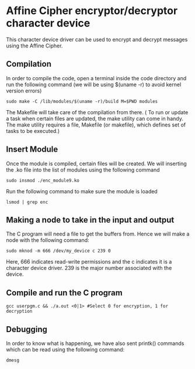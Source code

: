 # Affine Cipher encryptor/decryptor character device

This character device driver can be used to encrypt and decrypt messages using the Affine Cipher. 



## Compilation

  In order to compile the code, open a terminal inside the code directory and run the following command (we will be using $(uname -r) to avoid kernel version errors) 
  
    sudo make -C /lib/modules/$(uname -r)/build M=$PWD modules
  
  The Makefile will take care of the compilation from there.
  ( To run or update a task when certain files are updated, the make utility can come in handy. The make utility requires a file, Makefile (or makefile), which defines set of tasks to be executed.)
  
  
 
## Insert Module

  Once the module is compiled, certain files will be created. We will inserting the .ko file into the list of modules using the following command
    
    sudo insmod ./enc_module9.ko
   
  Run the following command to make sure the module is loaded
  
    lsmod | grep enc
  
  
  
## Making a node to take in the input and output
 
  The C program will need a file to get the buffers from. Hence we will make a node with the following command:
  
    sudo mknod -m 666 /dev/my_device c 239 0
    
  Here, 666 indicates read-write permissions and the c indicates it is a character device driver. 239 is the major number associated with the device.
  
  
  

## Compile and run the C program

    gcc userpgm.c && ./a.out <0|1> #Select 0 for encryption, 1 for decryption
    
    
    
## Debugging

  In order to know what is happening, we have also sent printk() commands which can be read using the following command:
    
    dmesg
    
  
